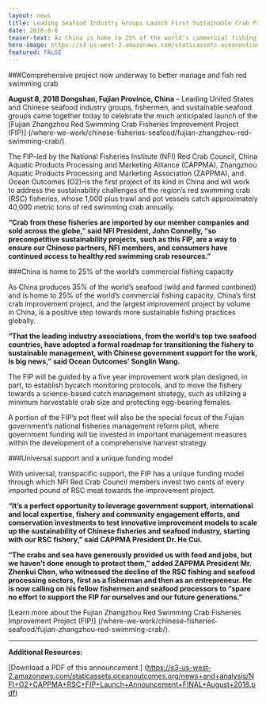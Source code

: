 ```yaml
---
layout: news
title: Leading Seafood Industry Groups Launch First Sustainable Crab Project in China
date: 2018-8-8
teaser-text: As China is home to 25% of the world’s commercial fishing capacity, China’s first crab improvement project, and the largest improvement project by volume in China, is a positive step towards more sustainable fishing practices globally.
hero-image: https://s3-us-west-2.amazonaws.com/staticassets.oceanoutcomes.org/news+and+analysis/hero+images/fujian-zhangzhou-red-swimming-crab-launch-hero.jpg
featured: FALSE
---
```

###Comprehensive project now underway to better manage and fish red swimming crab

**August 8, 2018 Dongshan, Fujian Province, China** – Leading United States and Chinese seafood industry groups, fishermen, and sustainable seafood groups came together today to celebrate the much anticipated launch of the [Fujian Zhangzhou Red Swimming Crab Fisheries Improvement Project (FIP)] (/where-we-work/chinese-fisheries-seafood/fujian-zhangzhou-red-swimming-crab/).

The FIP–led by the National Fisheries Institute (NFI) Red Crab Council, China Aquatic Products Processing and Marketing Alliance (CAPPMA), Zhangzhou Aquatic Products Processing and Marketing Association (ZAPPMA), and Ocean Outcomes (O2)–is the first project of its kind in China and will work to address the sustainability challenges of the region’s red swimming crab (RSC) fisheries, whose 1,000 plus trawl and pot vessels catch approximately 40,000 metric tons of red swimming crab annually.

**“Crab from these fisheries are imported by our member companies and sold across the globe,” said NFI President, John Connelly, “so precompetitive sustainability projects, such as this FIP, are a way to ensure our Chinese partners, NFI members, and consumers have continued access to healthy red swimming crab resources.”**

###China is home to 25% of the world’s commercial fishing capacity

As China produces 35% of the world’s seafood (wild and farmed combined) and is home to 25% of the world’s commercial fishing capacity, China’s first crab improvement project, and the largest improvement project by volume in China, is a positive step towards more sustainable fishing practices globally.

**“That the leading industry associations, from the world’s top two seafood countries, have adopted a formal roadmap for transitioning the fishery to sustainable management, with Chinese government support for the work, is big news,” said Ocean Outcomes’ Songlin Wang.**

The FIP will be guided by a five year improvement work plan designed, in part, to establish bycatch monitoring protocols, and to move the fishery towards a science-based catch management strategy, such as utilizing a minimum harvestable crab size and protecting egg-bearing females.

A portion of the FIP’s pot fleet will also be the special focus of the Fujian government’s national fisheries management reform pilot, where government funding will be invested in important management measures within the development of a comprehensive harvest strategy. 

###Universal support and a unique funding model

With universal, transpacific support, the FIP has a unique funding model through which NFI Red Crab Council members invest two cents of every imported pound of RSC meat towards the improvement project.

**“It’s a perfect opportunity to leverage government support, international and local expertise, fishery and community engagement efforts, and conservation investments to test innovative improvement models to scale up the sustainability of Chinese fisheries and seafood industry, starting with our RSC fishery,” said CAPPMA President Dr. He Cui.**

**“The crabs and sea have generously provided us with food and jobs, but we haven’t done enough to protect them,” added ZAPPMA President Mr. Zhenkui Chen, who witnessed the decline of the RSC fishing and seafood processing sectors, first as a fisherman and then as an entrepreneur. He is now calling on his fellow fishermen and seafood processors to “spare no effort to support the FIP for ourselves and our future generations.”**

[Learn more about the Fujian Zhangzhou Red Swimming Crab Fisheries Improvement Project (FIP)] (/where-we-work/chinese-fisheries-seafood/fujian-zhangzhou-red-swimming-crab/).

----

**Additional Resources:**

[Download a PDF of this announcement.] (https://s3-us-west-2.amazonaws.com/staticassets.oceanoutcomes.org/news+and+analysis/NFI+O2+CAPPMA+RSC+FIP+Launch+Announcement+FINAL+August+2018.pdf)
